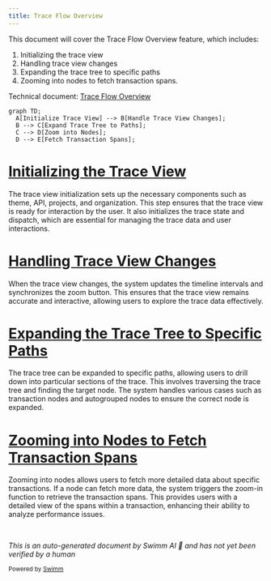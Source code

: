 ```yaml
---
title: Trace Flow Overview
---
```

This document will cover the Trace Flow Overview feature, which includes:

1. Initializing the trace view
2. Handling trace view changes
3. Expanding the trace tree to specific paths
4. Zooming into nodes to fetch transaction spans.

Technical document: <SwmLink doc-title="Trace Flow Overview">[Trace Flow Overview](/.swm/trace-flow-overview.ury2uwre.sw.md)</SwmLink>

```mermaid
graph TD;
  A[Initialize Trace View] --> B[Handle Trace View Changes];
  B --> C[Expand Trace Tree to Paths];
  C --> D[Zoom into Nodes];
  D --> E[Fetch Transaction Spans];
```

# [Initializing the Trace View](https://app.swimm.io/repos/Z2l0aHViJTNBJTNBc2VudHJ5LWRlbW8tMSUzQSUzQVN3aW1tLURlbW8=/docs/ury2uwre#trace-initialization)

The trace view initialization sets up the necessary components such as theme, API, projects, and organization. This step ensures that the trace view is ready for interaction by the user. It also initializes the trace state and dispatch, which are essential for managing the trace data and user interactions.

# [Handling Trace View Changes](https://app.swimm.io/repos/Z2l0aHViJTNBJTNBc2VudHJ5LWRlbW8tMSUzQSUzQVN3aW1tLURlbW8=/docs/ury2uwre#handling-trace-view-changes)

When the trace view changes, the system updates the timeline intervals and synchronizes the zoom button. This ensures that the trace view remains accurate and interactive, allowing users to explore the trace data effectively.

# [Expanding the Trace Tree to Specific Paths](https://app.swimm.io/repos/Z2l0aHViJTNBJTNBc2VudHJ5LWRlbW8tMSUzQSUzQVN3aW1tLURlbW8=/docs/ury2uwre#expanding-to-path)

The trace tree can be expanded to specific paths, allowing users to drill down into particular sections of the trace. This involves traversing the trace tree and finding the target node. The system handles various cases such as transaction nodes and autogrouped nodes to ensure the correct node is expanded.

# [Zooming into Nodes to Fetch Transaction Spans](https://app.swimm.io/repos/Z2l0aHViJTNBJTNBc2VudHJ5LWRlbW8tMSUzQSUzQVN3aW1tLURlbW8=/docs/ury2uwre#zoomin-function)

Zooming into nodes allows users to fetch more detailed data about specific transactions. If a node can fetch more data, the system triggers the zoom-in function to retrieve the transaction spans. This provides users with a detailed view of the spans within a transaction, enhancing their ability to analyze performance issues.

&nbsp;

*This is an auto-generated document by Swimm AI 🌊 and has not yet been verified by a human*

<SwmMeta version="3.0.0" repo-id="Z2l0aHViJTNBJTNBc2VudHJ5LWRlbW8tMSUzQSUzQVN3aW1tLURlbW8=" repo-name="sentry-demo-1" doc-type="product-flows"><sup>Powered by [Swimm](/)</sup></SwmMeta>
